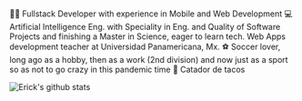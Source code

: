 🧑‍💻 Fullstack Developer with experience in Mobile and Web Development 
💻 Artificial Intelligence Eng. with Speciality in Eng. and Quality of Software Projects and finishing a Master in Science, eager to learn tech. Web Apps development teacher at Universidad Panamericana, Mx.
⚽ Soccer lover, long ago as a hobby, then as a work (2nd division) and now just as a sport so as not to go crazy in this pandemic time 
🌮 Catador de tacos

![Erick's github stats](https://github-readme-stats.vercel.app/api?username=erickgtzh)
<!--
**erickgtzh/erickgtzh** is a ✨ _special_ ✨ repository because its `README.md` (this file) appears on your GitHub profile.

Here are some ideas to get you started:

- 🔭 I’m currently working on ...
- 🌱 I’m currently learning ...
- 👯 I’m looking to collaborate on ...
- 🤔 I’m looking for help with ...
- 💬 Ask me about ...
- 📫 How to reach me: ...
- 😄 Pronouns: ...
- ⚡ Fun fact: ...
-->

